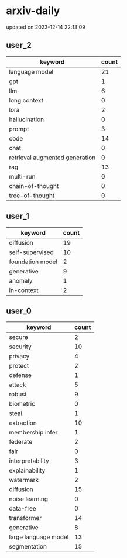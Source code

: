 # arxiv-daily
updated on 2023-12-14 22:13:09
## user_2
| keyword | count |
| - | - |
| language model | 21 |
| gpt | 1 |
| llm | 6 |
| long context | 0 |
| lora | 2 |
| hallucination | 0 |
| prompt | 3 |
| code | 14 |
| chat | 0 |
| retrieval augmented generation | 0 |
| rag | 13 |
| multi-run | 0 |
| chain-of-thought | 0 |
| tree-of-thought | 0 |
## user_1
| keyword | count |
| - | - |
| diffusion | 19 |
| self-supervised | 10 |
| foundation model | 2 |
| generative | 9 |
| anomaly | 1 |
| in-context | 2 |
## user_0
| keyword | count |
| - | - |
| secure | 2 |
| security | 10 |
| privacy | 4 |
| protect | 2 |
| defense | 1 |
| attack | 5 |
| robust | 9 |
| biometric | 0 |
| steal | 1 |
| extraction | 10 |
| membership infer | 1 |
| federate | 2 |
| fair | 0 |
| interpretability | 3 |
| explainability | 1 |
| watermark | 2 |
| diffusion | 15 |
| noise learning | 0 |
| data-free | 0 |
| transformer | 14 |
| generative | 8 |
| large language model | 13 |
| segmentation | 15 |
